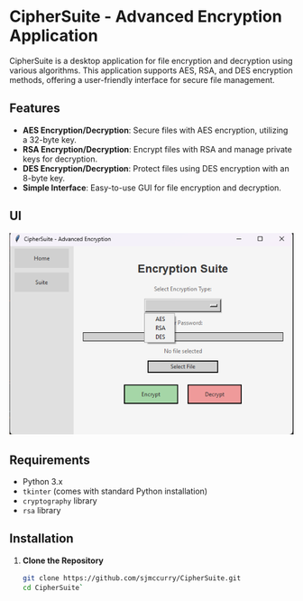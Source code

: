 # CipherSuite - Advanced Encryption Application

CipherSuite is a desktop application for file encryption and decryption using various algorithms. This application supports AES, RSA, and DES encryption methods, offering a user-friendly interface for secure file management.

## Features

- **AES Encryption/Decryption**: Secure files with AES encryption, utilizing a 32-byte key.
- **RSA Encryption/Decryption**: Encrypt files with RSA and manage private keys for decryption.
- **DES Encryption/Decryption**: Protect files using DES encryption with an 8-byte key.
- **Simple Interface**: Easy-to-use GUI for file encryption and decryption.

## UI

![Application Screenshot](https://github.com/sjmccurry/CipherSuite/blob/main/photos/Screenshot%202024-09-15%20214227.png?raw=true)

## Requirements

- Python 3.x
- `tkinter` (comes with standard Python installation)
- `cryptography` library
- `rsa` library

## Installation

1. **Clone the Repository**

   ```bash
   git clone https://github.com/sjmccurry/CipherSuite.git
   cd CipherSuite`
